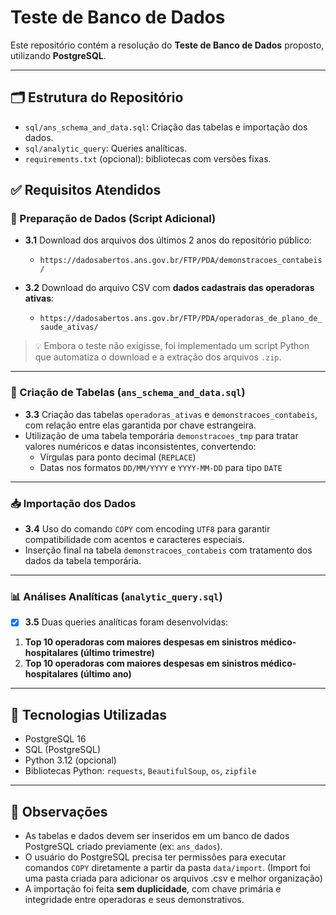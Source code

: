 # Teste de Banco de Dados

Este repositório contém a resolução do **Teste de Banco de Dados** proposto, utilizando **PostgreSQL**.

---

## 🗂️ Estrutura do Repositório

- `sql/ans_schema_and_data.sql`: Criação das tabelas e importação dos dados.
- `sql/analytic_query`: Queries analíticas.
- `requirements.txt` (opcional): bibliotecas com versões fixas.

## ✅ Requisitos Atendidos

### 🧰 Preparação de Dados (Script Adicional)

- **3.1** Download dos arquivos dos últimos 2 anos do repositório público:
  - `https://dadosabertos.ans.gov.br/FTP/PDA/demonstracoes_contabeis/`

- **3.2** Download do arquivo CSV com **dados cadastrais das operadoras ativas**:
  - `https://dadosabertos.ans.gov.br/FTP/PDA/operadoras_de_plano_de_saude_ativas/`

> 💡 Embora o teste não exigisse, foi implementado um script Python que automatiza o download e a extração dos arquivos `.zip`.

---

### 🧱 Criação de Tabelas (`ans_schema_and_data.sql`)

- **3.3** Criação das tabelas `operadoras_ativas` e `demonstracoes_contabeis`, com relação entre elas garantida por chave estrangeira.
- Utilização de uma tabela temporária `demonstracoes_tmp` para tratar valores numéricos e datas inconsistentes, convertendo:
  - Vírgulas para ponto decimal (`REPLACE`)
  - Datas nos formatos `DD/MM/YYYY` e `YYYY-MM-DD` para tipo `DATE`

---

### 📥 Importação dos Dados

- **3.4** Uso do comando `COPY` com encoding `UTF8` para garantir compatibilidade com acentos e caracteres especiais.
- Inserção final na tabela `demonstracoes_contabeis` com tratamento dos dados da tabela temporária.

---

### 📊 Análises Analíticas (`analytic_query.sql`)

- [x] **3.5** Duas queries analíticas foram desenvolvidas:

1. **Top 10 operadoras com maiores despesas em sinistros médico-hospitalares (último trimestre)**
2. **Top 10 operadoras com maiores despesas em sinistros médico-hospitalares (último ano)**

---

## 🧠 Tecnologias Utilizadas

- PostgreSQL 16
- SQL (PostgreSQL)
- Python 3.12 (opcional)
- Bibliotecas Python: `requests`, `BeautifulSoup`, `os`, `zipfile`

---

## 📌 Observações

- As tabelas e dados devem ser inseridos em um banco de dados PostgreSQL criado previamente (ex: `ans_dados`).
- O usuário do PostgreSQL precisa ter permissões para executar comandos `COPY` diretamente a partir da pasta `data/import`. (Import foi uma pasta criada para adicionar os arquivos .csv e melhor organização)
- A importação foi feita **sem duplicidade**, com chave primária e integridade entre operadoras e seus demonstrativos.
